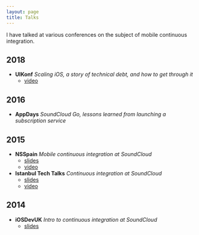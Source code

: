 ```yaml
---
layout: page
title: Talks
---
```


I have talked at various conferences on the subject of mobile continuous integration.

## 2018

* **UIKonf** _Scaling iOS, a story of technical debt, and how to get through it_
  * [video](https://www.youtube.com/watch?v=fmzA7cLyKv0)

## 2016

* **AppDays** _SoundCloud Go, lessons learned from launching a subscription service_

## 2015

* **NSSpain** _Mobile continuous integration at SoundCloud_
  * [slides](https://speakerdeck.com/garriguv/mobile-continuous-integration-at-soundcloud-1)
  * [video](https://www.youtube.com/watch?v=Rq721qtKKNk)
* **Istanbul Tech Talks** _Continuous integration at SoundCloud_
  * [slides](https://speakerdeck.com/garriguv/mobile-continuous-integration-at-soundcloud)
  * [video](https://www.youtube.com/watch?v=cJS08Kuu3zg)

## 2014

* **iOSDevUK** _Intro to continuous integration at SoundCloud_
  * [slides](https://speakerdeck.com/garriguv/intro-to-continuous-integration-at-soundcloud)
